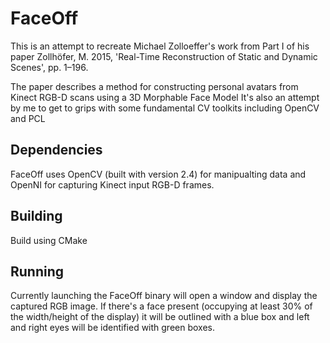 # FaceOff
This is an attempt to recreate Michael Zolloeffer's work from Part I of his paper Zollhöfer, M. 2015, 'Real-Time Reconstruction of Static and Dynamic Scenes', pp. 1–196.

The paper describes a method for constructing personal avatars from Kinect RGB-D scans using a 3D Morphable Face Model
It's also an attempt by me to get to grips with some fundamental CV toolkits including OpenCV and PCL


## Dependencies
FaceOff uses OpenCV (built with version 2.4) for manipualting data and OpenNI for capturing Kinect input RGB-D frames.

## Building
Build using CMake

## Running
Currently launching the FaceOff binary will open a window and display the captured RGB image.  If there's a face present (occupying at least 30% of the width/height of the display) it will be outlined with a blue box and left and right eyes will be identified with green boxes.
